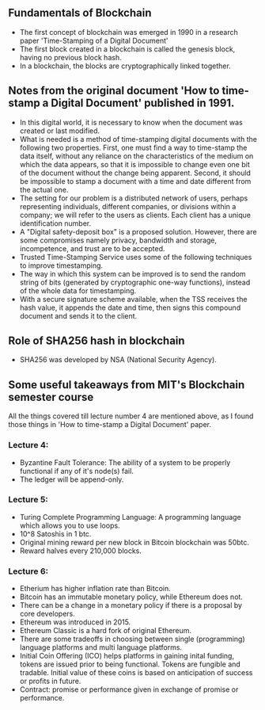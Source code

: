 ## Fundamentals of Blockchain

- The first concept of blockchain was emerged in 1990 in a research paper 'Time-Stamping of a Digital Document'
- The first block created in a blockchain is called the genesis block, having no previous block hash.
- In a blockchain, the blocks are cryptographically linked together.


## Notes from the original document 'How to time-stamp a Digital Document' published in 1991.

- In this digital world, it is necessary to know when the document was created or last modified.
- What is needed is a method of time-stamping digital documents with the following two properties. First, one must find a way to time-stamp the data itself, without any reliance on the characteristics of the medium on which the data appears, so that it is impossible to change even one bit of the document without the change being apparent. Second, it should be impossible to stamp a document with a time and date different from the actual one.
- The setting for our problem is a distributed network of users, perhaps representing individuals, different companies, or divisions within a company; we will refer to the users as clients. Each client has a unique identification number.
- A "Digital safety-deposit box" is a proposed solution. However, there are some compromises namely privacy, bandwidth and storage, incompetence, and trust are to be accepted.
- Trusted Time-Stamping Service uses some of the following techniques to improve timestamping.
- The way in which this system can be improved is to send the random string of bits (generated by cryptographic one-way functions), instead of the whole data for timestamping.
- With a secure signature scheme available, when the TSS receives the hash value, it appends the date and time, then signs this compound document and sends it to the client.

## Role of SHA256 hash in blockchain
- SHA256 was developed by NSA (National Security Agency).

## Some useful takeaways from MIT's Blockchain semester course
All the things covered till lecture number 4 are mentioned above, as I found those things in 'How to time-stamp a Digital Document' paper.
### Lecture 4:
- Byzantine Fault Tolerance: The ability of a system to be properly functional if any of it's node(s) fail.
- The ledger will be append-only.

### Lecture 5:
- Turing Complete Programming Language: A programming language which allows you to use loops.
- 10^8 Satoshis in 1 btc.
- Original mining reward per new block in Bitcoin blockchain was 50btc.
- Reward halves every 210,000 blocks.

### Lecture 6:
- Etherium has higher inflation rate than Bitcoin.
- Bitcoin has an immutable monetary policy, while Ethereum does not.
- There can be a change in a monetary policy if there is a proposal by core developers.
- Ethereum was introduced in 2015.
- Ethereum Classic is a hard fork of original Ethereum.
- There are some tradeoffs in choosing between single (programming) language platforms and multi language platforms.
- Initial Coin Offering (ICO) helps platforms in gaining inital funding, tokens are issued prior to being functional. Tokens are fungible and tradable. Initial value of these coins is based on anticipation of success or profits in future.
- Contract: promise or performance given in exchange of promise or performance.
